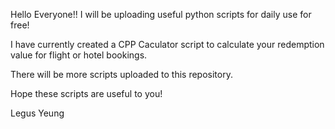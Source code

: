 Hello Everyone!! I will be uploading useful python scripts for daily use for free! 

I have currently created a CPP Caculator script to calculate your redemption value for flight or hotel bookings.

There will be more scripts uploaded to this repository.

Hope these scripts are useful to you!

Legus Yeung
